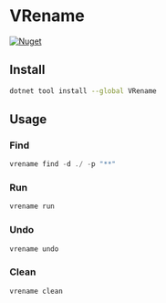 # VRename

[![Nuget](https://img.shields.io/nuget/v/VRename)](https://www.nuget.org/packages/VRename)

## Install

```sh
dotnet tool install --global VRename
```

## Usage

### Find

```cs
vrename find -d ./ -p "**"
```

### Run

```cs
vrename run
```

### Undo

```cs
vrename undo
```

### Clean

```cs
vrename clean
```
